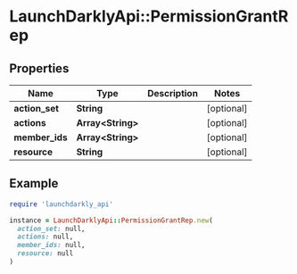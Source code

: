 # LaunchDarklyApi::PermissionGrantRep

## Properties

| Name | Type | Description | Notes |
| ---- | ---- | ----------- | ----- |
| **action_set** | **String** |  | [optional] |
| **actions** | **Array&lt;String&gt;** |  | [optional] |
| **member_ids** | **Array&lt;String&gt;** |  | [optional] |
| **resource** | **String** |  | [optional] |

## Example

```ruby
require 'launchdarkly_api'

instance = LaunchDarklyApi::PermissionGrantRep.new(
  action_set: null,
  actions: null,
  member_ids: null,
  resource: null
)
```

